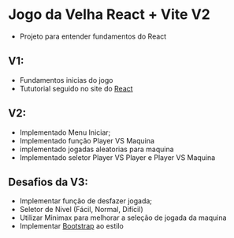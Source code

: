 # Jogo da Velha React + Vite V2
- Projeto para entender fundamentos do React

## V1:
- Fundamentos inicias do jogo
- Tututorial seguido no site do <a href="https://pt-br.react.dev/learn/tutorial-tic-tac-toe">React</a>

## V2:
- Implementado Menu Iniciar;
- Implementado função Player VS Maquina 
- implementado jogadas aleatorias para maquina
- Implementado seletor Player VS Player e Player VS Maquina

## Desafios da V3:
- Implementar função de desfazer jogada;
- Seletor de Nivel (Fácil, Normal, Difícil)
- Utilizar Minimax para melhorar a seleção de jogada da maquina 
- Implementar <a href="https://getbootstrap.com/">Bootstrap</a> ao estilo



